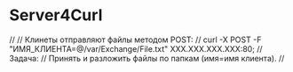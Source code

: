 # Server4Curl
// 
// Клинеты отправляют файлы методом POST:
// curl -X POST -F "ИМЯ_КЛИЕНТА=@/var/Exchange/File.txt" XXX.XXX.XXX.XXX:80; 
//  Задача: 
//  Принять и разложить файлы по папкам (имя=имя клиента).
// 
